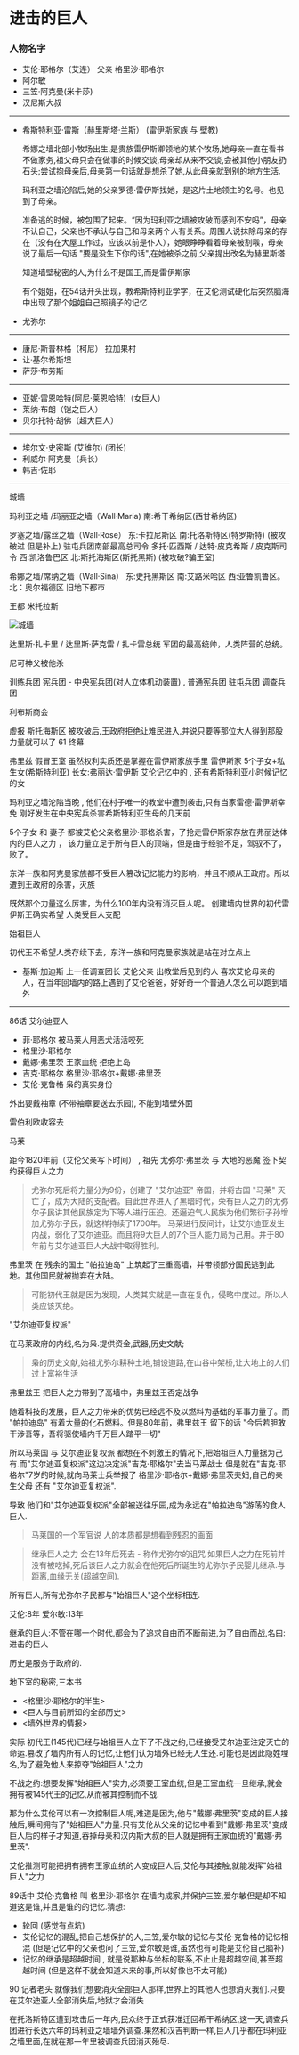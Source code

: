 # 进击的巨人

### 人物名字

* 艾伦·耶格尔（艾连） 父亲 格里沙·耶格尔
* 阿尔敏
* 三笠·阿克曼(米卡莎)
* 汉尼斯大叔



----

* 希斯特利亚·雷斯（赫里斯塔·兰斯） (雷伊斯家族 与 壁教)

    希娜之墙北部小牧场出生,是贵族雷伊斯卿领地的某个牧场,她母亲一直在看书不做家务,祖父母只会在做事的时候交谈,母亲却从来不交谈,会被其他小朋友扔石头;尝试抱母亲后,母亲第一句话就是想杀了她,从此母亲就到别的地方生活.

    玛利亚之墙沦陷后,她的父亲罗德·雷伊斯找她，是这片土地领主的名号。也见到了母亲。

    准备逃的时候，被包围了起来。“因为玛利亚之墙被攻破而感到不安吗”，母亲不认自己，父亲也不承认与自己和母亲两个人有关系。周围人说抹除母亲的存在（没有在大屋工作过，应该以前是仆人），她眼睁睁看着母亲被割喉，母亲说了最后一句话 "要是没生下你的话",在她被杀之前,父亲提出改名为赫里斯塔

    知道墙壁秘密的人,为什么不是国王,而是雷伊斯家

    有个姐姐，在54话开头出现，教希斯特利亚学字，在艾伦测试硬化后突然脑海中出现了那个姐姐自己照镜子的记忆

* 尤弥尔

----

* 康尼·斯普林格（柯尼） 拉加果村
* 让·基尔希斯坦
* 萨莎·布劳斯

----

* 亚妮·雷恩哈特(阿尼·莱恩哈特)（女巨人）
* 莱纳·布朗（铠之巨人）
* 贝尔托特·胡佛（超大巨人）

----

* 埃尔文·史密斯 (艾维尔) (团长)
* 利威尔·阿克曼（兵长）
* 韩吉·佐耶

----


城墙

玛利亚之墙 /玛丽亚之墙（Wall·Maria)
南:希干希纳区(西甘希纳区)

罗塞之墙/露丝之墙（Wall·Rose）
东:卡拉尼斯区
南:托洛斯特区(特罗斯特) (被攻破过 但是补上) 驻屯兵团南部最高总司令 多托·匹西斯 / 达特·皮克希斯 / 皮克斯司令
西:凯洛鲁巴区
北:斯托海斯区(斯托黑斯) (被攻破?骗王室)

希娜之墙/席纳之墙（Wall·Sina）
东:史托黑斯区
南:艾路米哈区
西:亚鲁凯鲁区。
北：奥尔福德区
旧地下都市

王都 米托拉斯

![城墙](城墙.jpg)

达里斯·扎卡里 / 达里斯·萨克雷 / 扎卡雷总统
军团的最高统帅，人类阵营的总统。

尼可神父被他杀

训练兵团
宪兵团 - 中央宪兵团(对人立体机动装置) , 普通宪兵团
驻屯兵团
调查兵团

利布斯商会

虚报 斯托海斯区 被攻破后,王政府拒绝让难民进入,并说只要等那位大人得到那股力量就可以了 61 终幕

弗里兹 假冒王室 虽然权利实质还是掌握在雷伊斯家族手里
雷伊斯家 5个子女+私生女(希斯特利亚)
长女:弗丽达·雷伊斯 艾伦记忆中的 , 还有希斯特利亚小时候记忆的女

玛利亚之墙沦陷当晚 , 他们在村子唯一的教堂中遭到袭击,只有当家雷德·雷伊斯幸免
刚好发生在中央宪兵杀害希斯特利亚生母的几天前

5个子女 和 妻子 都被艾伦父亲格里沙·耶格杀害，了抢走雷伊斯家存放在弗丽达体内的巨人之力 ， 该力量立足于所有巨人的顶端，但是由于经验不足，驾驭不了，败了。

东洋一族和阿克曼家族都不受巨人篡改记忆能力的影响，并且不顺从王政府。所以遭到王政府的杀害，灭族

既然那个力量这么厉害，为什么100年内没有消灭巨人呢。
创建墙内世界的初代雷伊斯王确实希望 人类受巨人支配

始祖巨人

初代王不希望人类存续下去，东洋一族和阿克曼家族就是站在对立点上

* 基斯·加迪斯 上一任调查团长 艾伦父亲 出教堂后见到的人 喜欢艾伦母亲的人，在当年回墙内的路上遇到了艾伦爸爸，好好奇一个普通人怎么可以跑到墙外


--------------------
86话
艾尔迪亚人

* 菲·耶格尔 被马莱人用恶犬活活咬死
* 格里沙·耶格尔
* 戴娜·弗里茨 王家血统 拒绝上岛
* 吉克·耶格尔 格里沙·耶格尔+戴娜·弗里茨
* 艾伦·克鲁格 枭的真实身份

外出要戴袖章 (不带袖章要送去乐园), 不能到墙壁外面

雷伯利欧收容去

马莱

距今1820年前（艾伦父亲写下时间） , 祖先 尤弥尔·弗里茨 与 大地的恶魔 签下契约获得巨人之力

>尤弥尔死后将力量分为9份，创建了 "艾尔迪亚" 帝国，并将古国 "马莱" 灭亡了，成为大陆的支配者。自此世界进入了黑暗时代，荣有巨人之力的尤弥尔子民讲其他民族定为下等人进行压迫。还逼迫气人民族为他们繁衍子孙增加尤弥尔子民，就这样持续了1700年。
马莱进行反间计，让艾尔迪亚发生内战，弱化了艾尔迪亚。而且将9大巨人的7个巨人能力局为己用。并于80年前与艾尔迪亚巨人大战中取得胜利。

弗里茨 在 残余的国土 "帕拉迪岛" 上筑起了三重高墙，并带领部分国民逃到此地。其他国民就被抛弃在大陆。

>可能初代王就是因为发现，人类其实就是一直在复仇，侵略中度过。所以人类应该灭绝。

"艾尔迪亚复权派"

在马莱政府的内线,名为枭.提供资金,武器,历史文献;
>枭的历史文献,始祖尤弥尔耕种土地,铺设道路,在山谷中架桥,让大地上的人们过上富裕生活

弗里兹王 把巨人之力带到了高墙中，弗里兹王否定战争

随着科技的发展，巨人之力带来的优势已经远不及以燃料为基础的军事力量了。而 "帕拉迪岛" 有着大量的化石燃料。但是80年前，弗里兹王 留下的话 "今后若胆敢干涉吾等，吾将驱使墙内千万巨人踏平一切"

所以马莱国 与 艾尔迪亚复权派 都想在不刺激王的情况下,把始祖巨人力量据为己有.而"艾尔迪亚复权派"这边决定派"吉克·耶格尔"去当马莱战士.但是就在"吉克·耶格尔"7岁的时候,就向马莱士兵举报了 格里沙·耶格尔+戴娜·弗里茨夫妇,自己的亲生父母 还有 "艾尔迪亚复权派".

导致 他们和"艾尔迪亚复权派"全部被送往乐园,成为永远在"帕拉迪岛"游荡的食人巨人.

>马莱国的一个军官说 人的本质都是想看到残忍的画面

>继承巨人之力 会在13年后死去 - 称作尤弥尔的诅咒
如果巨人之力在死前并没有被吃掉,死后该巨人之力就会在他死后所诞生的尤弥尔子民婴儿继承.与距离,血缘无关(超越空间).

所有巨人,所有尤弥尔子民都与"始祖巨人"这个坐标相连.

艾伦:8年 爱尔敏:13年

继承的巨人:不管在哪一个时代,都会为了追求自由而不断前进,为了自由而战,名曰:进击的巨人

历史是服务于政府的.

地下室的秘密,三本书

* <格里沙·耶格尔的半生>
* <巨人与目前所知的全部历史>
* <墙外世界的情报>

实际 初代王(145代)已经与始祖巨人立下了不战之约,已经接受艾尔迪亚注定灭亡的命运.篡改了墙内所有人的记忆,让他们认为墙外已经无人生还.可能也是因此隐姓埋名,为了避免他人来掠夺"始祖巨人"之力

不战之约:想要发挥"始祖巨人"实力,必须要王室血统,但是王室血统一旦继承,就会拥有被145代王的记忆,从而被其控制而不战.

那为什么艾伦可以有一次控制巨人呢,难道是因为,他与"戴娜·弗里茨"变成的巨人接触后,瞬间拥有了"始祖巨人"力量.只有艾伦从父亲的记忆中看到"戴娜·弗里茨"变成巨人后的样子才知道,吞掉母亲和汉内斯大叔的巨人就是拥有王家血统的"戴娜·弗里茨".

艾伦推测可能把拥有拥有王家血统的人变成巨人后,艾伦与其接触,就能发挥"始祖巨人"之力

89话中 艾伦·克鲁格 叫 格里沙·耶格尔 在墙内成家,并保护三笠,爱尔敏但是却不知道这是谁,并且是谁的的记忆.猜想:
* 轮回 (感觉有点坑)
* 艾伦记忆的混乱,把自己想保护的人,三笠,爱尔敏的记忆与艾伦·克鲁格的记忆相混 (但是记忆中的父亲也问了三笠,爱尔敏是谁,虽然也有可能是艾伦自己脑补)
* 记忆的继承是超越时间 , 就是说那种与坐标的联系,不止止是超越空间,甚至超越时间 (但是这样不就会知道未来的事,所以好像也不太可能)

90 记者老头
就像我们想要消灭全部巨人那样,世界上的其他人也想消灭我们.只要在艾尔迪亚人全部消失后,地狱才会消失

在托洛斯特区遭到攻击后一年内,民众终于正式获准迁回希干希纳区,这一天,调查兵团进行长达六年的玛利亚之墙墙外调查.果然和汉吉判断一样,巨人几乎都在玛利亚之墙里面,在就在那一年里被调查兵团消灭殆尽.